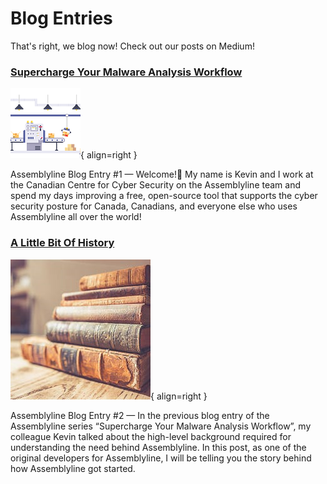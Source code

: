 # Blog Entries
That's right, we blog now! Check out our posts on Medium!

### [Supercharge Your Malware Analysis Workflow](https://medium.com/@kevin.hardy-cooper/supercharge-your-malware-analysis-workflow-b7e2b08c2fc9)

![Supercharge Your Malware Analysis Workflow](images/blog1.png){ align=right }

Assemblyline Blog Entry #1 — Welcome!👋 My name is Kevin and I work at the Canadian Centre for Cyber Security on the Assemblyline team and spend my days improving a free, open-source tool that supports the cyber security posture for Canada, Canadians, and everyone else who uses Assemblyline all over the world!

### [A Little Bit Of History](https://medium.com/@steve.garon/a-little-bit-of-history-b9383f90602)

![A Little Bit Of History](images/blog2.png){ align=right }

Assemblyline Blog Entry #2 —  In the previous blog entry of the Assemblyline series “Supercharge Your Malware Analysis Workflow”, my colleague Kevin talked about the high-level background required for understanding the need behind Assemblyline. In this post, as one of the original developers for Assemblyline, I will be telling you the story behind how Assemblyline got started.
